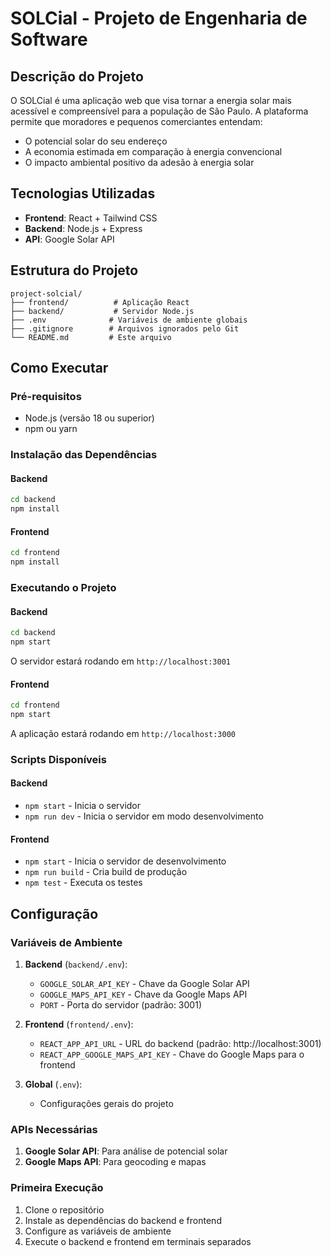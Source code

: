 # SOLCial - Projeto de Engenharia de Software

## Descrição do Projeto

O SOLCial é uma aplicação web que visa tornar a energia solar mais acessível e compreensível para a população de São Paulo. A plataforma permite que moradores e pequenos comerciantes entendam:

- O potencial solar do seu endereço
- A economia estimada em comparação à energia convencional
- O impacto ambiental positivo da adesão à energia solar

## Tecnologias Utilizadas

- **Frontend**: React + Tailwind CSS
- **Backend**: Node.js + Express
- **API**: Google Solar API

## Estrutura do Projeto

```
project-solcial/
├── frontend/          # Aplicação React
├── backend/           # Servidor Node.js
├── .env              # Variáveis de ambiente globais
├── .gitignore        # Arquivos ignorados pelo Git
└── README.md         # Este arquivo
```

## Como Executar

### Pré-requisitos
- Node.js (versão 18 ou superior)
- npm ou yarn

### Instalação das Dependências

#### Backend
```bash
cd backend
npm install
```

#### Frontend
```bash
cd frontend
npm install
```

### Executando o Projeto

#### Backend
```bash
cd backend
npm start
```
O servidor estará rodando em `http://localhost:3001`

#### Frontend
```bash
cd frontend
npm start
```
A aplicação estará rodando em `http://localhost:3000`

### Scripts Disponíveis

#### Backend
- `npm start` - Inicia o servidor
- `npm run dev` - Inicia o servidor em modo desenvolvimento

#### Frontend
- `npm start` - Inicia o servidor de desenvolvimento
- `npm run build` - Cria build de produção
- `npm test` - Executa os testes

## Configuração

### Variáveis de Ambiente

1. **Backend** (`backend/.env`):
   - `GOOGLE_SOLAR_API_KEY` - Chave da Google Solar API
   - `GOOGLE_MAPS_API_KEY` - Chave da Google Maps API
   - `PORT` - Porta do servidor (padrão: 3001)

2. **Frontend** (`frontend/.env`):
   - `REACT_APP_API_URL` - URL do backend (padrão: http://localhost:3001)
   - `REACT_APP_GOOGLE_MAPS_API_KEY` - Chave do Google Maps para o frontend

3. **Global** (`.env`):
   - Configurações gerais do projeto

### APIs Necessárias

1. **Google Solar API**: Para análise de potencial solar
2. **Google Maps API**: Para geocoding e mapas

### Primeira Execução

1. Clone o repositório
2. Instale as dependências do backend e frontend
3. Configure as variáveis de ambiente
4. Execute o backend e frontend em terminais separados



